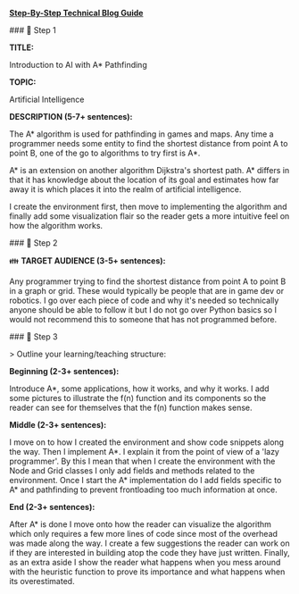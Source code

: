 **[Step-By-Step Technical Blog Guide](https://hq.bitproject.org/how-to-write-a-technical-blog/)**



\### :pushpin: Step 1

**TITLE:**  

Introduction to AI with A* Pathfinding



**TOPIC:**  

Artificial Intelligence



**DESCRIPTION (5-7+ sentences):**  

The A* algorithm is used for pathfinding in games and maps. Any time a programmer needs some entity to find the shortest distance from point A to point B, one of the go to algorithms to try first is A*.

A* is an extension on another algorithm Dijkstra's shortest path. A* differs in that it has knowledge about the location of its goal and estimates how far away it is which places it into the realm of artificial intelligence.

I create the environment first, then move to implementing the algorithm and finally add some visualization flair so the reader gets a more intuitive feel on how the algorithm works.



\### :pushpin: Step 2

:family: **TARGET AUDIENCE (3-5+ sentences):**  

Any programmer trying to find the shortest distance from point A to point B in a graph or grid. These would typically be people that are in game dev or robotics. I go over each piece of code and why it's needed so technically anyone should be able to follow it but I do not go over Python basics so I would not recommend this to someone that has not programmed before.



\### :pushpin: Step 3

\> Outline your learning/teaching structure: 



**Beginning (2-3+ sentences):**  

Introduce A*, some applications, how it works, and why it works. I add some pictures to illustrate the f(n) function and its components so the reader can see for themselves that the f(n) function makes sense.



**Middle (2-3+ sentences):**  

I move on to how I created the environment and show code snippets along the way. Then I implement A*. I explain it from the point of view of a 'lazy programmer'. By this I mean that when I create the environment with the Node and Grid classes I only add fields and methods related to the environment. Once I start the A* implementation do I add fields specific to A* and pathfinding to prevent frontloading too much information at once.



**End (2-3+ sentences):**  

After A* is done I move onto how the reader can visualize the algorithm which only requires a few more lines of code since most of the overhead was made along the way. I create a few suggestions the reader can work on if they are interested in building atop the code they have just written. Finally, as an extra aside I show the reader what happens when you mess around with the heuristic function to prove its importance and what happens when its overestimated.